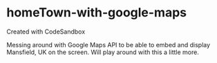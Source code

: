 # homeTown-with-google-maps
Created with CodeSandbox

Messing around with Google Maps API to be able to embed and display Mansfield, UK on the screen. Will play around with this a little more.
